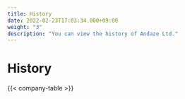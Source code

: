 ```yaml
---
title: History
date: 2022-02-23T17:03:34.000+09:00
weight: "3"
description: "You can view the history of Andaze Ltd."
---
```

# History

{{< company-table >}}
